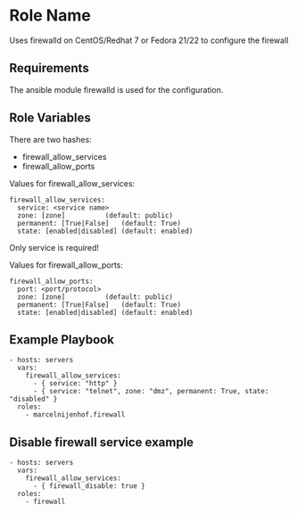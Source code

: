Role Name
=========

Uses firewalld on CentOS/Redhat 7 or Fedora 21/22 to configure the firewall

Requirements
------------

The ansible module firewalld is used for the configuration.

Role Variables
--------------

There are two hashes:
 - firewall_allow_services
 - firewall_allow_ports

Values for firewall_allow_services:

    firewall_allow_services:
      service: <service name>
      zone: [zone]			(default: public)
      permanent: [True|False]	(default: True)
      state: [enabled|disabled]	(default: enabled)

Only service is required!

Values for firewall_allow_ports:

    firewall_allow_ports:
      port: <port/protocol>
      zone: [zone]			(default: public)
      permanent: [True|False]	(default: True)
      state: [enabled|disabled]	(default: enabled)


Example Playbook
----------------

    - hosts: servers
      vars:
        firewall_allow_services:
          - { service: "http" }
          - { service: "telnet", zone: "dmz", permanent: True, state: "disabled" }
      roles:
        - marcelnijenhof.firewall

Disable firewall service example
---------------------------------

    - hosts: servers
      vars:
        firewall_allow_services:
          - { firewall_disable: true }
      roles:
        - firewall
